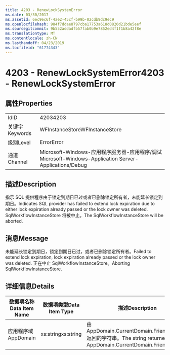 ```yaml
---
title: 4203 - RenewLockSystemError
ms.date: 03/30/2017
ms.assetid: 6ec9ec6f-4ae2-45cf-b99b-02cdb9dc9ec9
ms.openlocfilehash: 984f7ddae8797cba17753a618d0820d21bde5eef
ms.sourcegitcommit: 9b552addadfb57fab0b9e7852ed4f1f1b8a42f8e
ms.translationtype: MT
ms.contentlocale: zh-CN
ms.lasthandoff: 04/23/2019
ms.locfileid: "61774343"
---
```

# <a name="4203---renewlocksystemerror"></a><span data-ttu-id="34ed5-102">4203 - RenewLockSystemError</span><span class="sxs-lookup"><span data-stu-id="34ed5-102">4203 - RenewLockSystemError</span></span>
## <a name="properties"></a><span data-ttu-id="34ed5-103">属性</span><span class="sxs-lookup"><span data-stu-id="34ed5-103">Properties</span></span>  
  
|||  
|-|-|  
|<span data-ttu-id="34ed5-104">Id</span><span class="sxs-lookup"><span data-stu-id="34ed5-104">ID</span></span>|<span data-ttu-id="34ed5-105">4203</span><span class="sxs-lookup"><span data-stu-id="34ed5-105">4203</span></span>|  
|<span data-ttu-id="34ed5-106">关键字</span><span class="sxs-lookup"><span data-stu-id="34ed5-106">Keywords</span></span>|<span data-ttu-id="34ed5-107">WFInstanceStore</span><span class="sxs-lookup"><span data-stu-id="34ed5-107">WFInstanceStore</span></span>|  
|<span data-ttu-id="34ed5-108">级别</span><span class="sxs-lookup"><span data-stu-id="34ed5-108">Level</span></span>|<span data-ttu-id="34ed5-109">Error</span><span class="sxs-lookup"><span data-stu-id="34ed5-109">Error</span></span>|  
|<span data-ttu-id="34ed5-110">通道</span><span class="sxs-lookup"><span data-stu-id="34ed5-110">Channel</span></span>|<span data-ttu-id="34ed5-111">Microsoft-Windows-应用程序服务器-应用程序/调试</span><span class="sxs-lookup"><span data-stu-id="34ed5-111">Microsoft-Windows-Application Server-Applications/Debug</span></span>|  
  
## <a name="description"></a><span data-ttu-id="34ed5-112">描述</span><span class="sxs-lookup"><span data-stu-id="34ed5-112">Description</span></span>  
 <span data-ttu-id="34ed5-113">指示 SQL 提供程序由于锁定到期日已过或者已删除锁定所有者，未能延长锁定到期日。</span><span class="sxs-lookup"><span data-stu-id="34ed5-113">Indicates SQL provider has failed to extend lock expiration due to either lock expiration already passed or the lock owner was deleted.</span></span> <span data-ttu-id="34ed5-114">SqlWorkflowInstanceStore 将被中止。</span><span class="sxs-lookup"><span data-stu-id="34ed5-114">The SqlWorkflowInstanceStore will be aborted.</span></span>  
  
## <a name="message"></a><span data-ttu-id="34ed5-115">消息</span><span class="sxs-lookup"><span data-stu-id="34ed5-115">Message</span></span>  
 <span data-ttu-id="34ed5-116">未能延长锁定到期日，锁定到期日已过，或者已删除锁定所有者。</span><span class="sxs-lookup"><span data-stu-id="34ed5-116">Failed to extend lock expiration, lock expiration already passed or the lock owner was deleted.</span></span> <span data-ttu-id="34ed5-117">正在中止 SqlWorkflowInstanceStore。</span><span class="sxs-lookup"><span data-stu-id="34ed5-117">Aborting SqlWorkflowInstanceStore.</span></span>  
  
## <a name="details"></a><span data-ttu-id="34ed5-118">详细信息</span><span class="sxs-lookup"><span data-stu-id="34ed5-118">Details</span></span>  
  
|<span data-ttu-id="34ed5-119">数据项名称</span><span class="sxs-lookup"><span data-stu-id="34ed5-119">Data Item Name</span></span>|<span data-ttu-id="34ed5-120">数据项类型</span><span class="sxs-lookup"><span data-stu-id="34ed5-120">Data Item Type</span></span>|<span data-ttu-id="34ed5-121">描述</span><span class="sxs-lookup"><span data-stu-id="34ed5-121">Description</span></span>|  
|--------------------|--------------------|-----------------|  
|<span data-ttu-id="34ed5-122">应用程序域</span><span class="sxs-lookup"><span data-stu-id="34ed5-122">AppDomain</span></span>|<span data-ttu-id="34ed5-123">xs:string</span><span class="sxs-lookup"><span data-stu-id="34ed5-123">xs:string</span></span>|<span data-ttu-id="34ed5-124">由 AppDomain.CurrentDomain.FriendlyName 返回的字符串。</span><span class="sxs-lookup"><span data-stu-id="34ed5-124">The string returned by AppDomain.CurrentDomain.FriendlyName.</span></span>|
